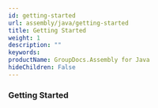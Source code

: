 ```yaml
---
id: getting-started
url: assembly/java/getting-started
title: Getting Started
weight: 1
description: ""
keywords: 
productName: GroupDocs.Assembly for Java
hideChildren: False
---
```

### Getting Started
